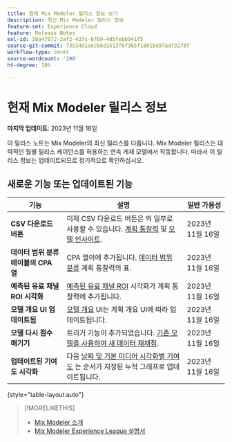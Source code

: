 ```yaml
---
title: 현재 Mix Modeler 릴리스 정보 보기
description: 최신 Mix Modeler 릴리스 정보
feature-set: Experience Cloud
feature: Release Notes
exl-id: 38a47672-2af2-437c-b769-4d5febb941f5
source-git-commit: 73534d1aecb6d1513f6f3b5f1801b497ad73278f
workflow-type: tm+mt
source-wordcount: '190'
ht-degree: 10%

---
```


# 현재 Mix Modeler 릴리스 정보

**마지막 업데이트**: 2023년 11월 16일

이 릴리스 노트는 Mix Modeler의 최신 릴리스를 다룹니다. Mix Modeler 릴리스는 대략적인 월별 릴리스 케이던스를 허용하는 연속 게재 모델에서 작동합니다. 따라서 이 릴리스 정보는 업데이트되므로 정기적으로 확인하십시오.


## 새로운 기능 또는 업데이트된 기능

| 기능 | 설명 | 일반 가용성 |
|---|---|---|
| **CSV 다운로드 버튼** | 이제 CSV 다운로드 버튼은 의 일부로 사용할 수 있습니다. [계획 통찰력](../plans/edit.md) 및 [모델 인사이트](../models/insights.md#model-insights). | 2023년 11월 16일 |
| **데이터 범위 분류 테이블의 CPA 열** | CPA 열이에 추가됩니다. [데이터 범위 분류](../plans/edit.md) 계획 통찰력의 표. | 2023년 11월 16일 |
| **예측된 유료 채널 ROI 시각화** | [예측된 유료 채널 ROI](../plans/edit.md) 시각화가 계획 통찰력에 추가됩니다. | 2023년 11월 16일 |
| **모델 개요 UI 업데이트됨** | [모델 개요](../models/overview.md) UI는 계획 개요 UI에 따라 업데이트됩니다. | 2023년 11월 16일 |
| **모델 다시 점수 매기기** | 트리거 기능이 추가되었습니다. [기존 모델을 사용하여 새 데이터 재채점](../models/overview.md#re-score). | 2023년 11월 16일 |
| **업데이트된 기여도 시각화** | 다음 [날짜 및 기본 미디어 시각화별 기여도](../models/insights.md#model-insights) 는 순서가 지정된 누적 그래프로 업데이트됩니다. | 2023년 11월 16일 |

{style="table-layout:auto"}


>[!MORELIKETHIS]
>
>* [Mix Modeler 소개](https://business.adobe.com/products/experience-platform/planning-and-measurement.html)
>* [Mix Modeler Experience League 설명서](https://experienceleague.adobe.com/docs/mix-modeler.html?lang=ko)
